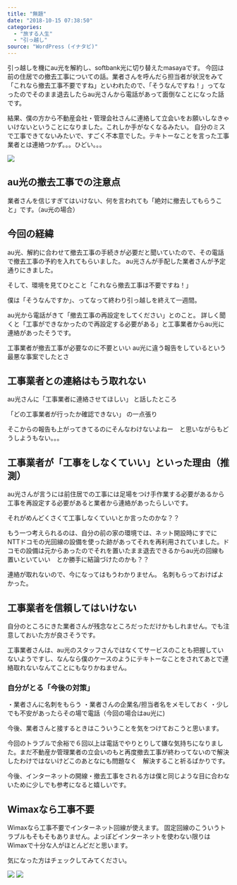 ```yaml
---
title: "無題"
date: "2018-10-15 07:38:50"
categories:
  - "旅する人生"
  - "引っ越し"
source: "WordPress (イナタビ)"
---
```


引っ越しを機にau光を解約し、softbank光に切り替えたmasayaです。
今回は前の住居での撤去工事についての話。業者さんを呼んだら担当者が状況をみて「これなら撤去工事不要ですね」といわれたので、「そうなんですね！」ってなったのでそのまま退去したらau光さんから電話があって面倒なことになった話です。

結果、僕の方から不動産会社・管理会社さんに連絡して立会いをお願いしなきゃいけないということになりました。これしか手がなくなるみたい。
自分のミスで工事できてないみたいで、すごく不本意でした。テキトーなことを言った工事業者とは連絡つかず。。。ひどい。。。

![](https://masayamuko.com/wp/wp-content/uploads/2018/10/guilherme-cunha-222337-unsplash-1024x683.jpg)

## au光の撤去工事での注意点

業者さんを信じすぎてはいけない、何を言われても「絶対に撤去してもらうこと」です。（au光の場合）

## 今回の経緯

au光、解約に合わせて撤去工事の手続きが必要だと聞いていたので、その電話で撤去工事の予約を入れてもらいました。
au光さんが手配した業者さんが予定通りにきました。

そして、環境を見てひとこと「これなら撤去工事は不要ですね！」

僕は「そうなんですか」、ってなって終わり引っ越しを終えて一週間。

au光から電話がきて「撤去工事の再設定をしてください」とのこと。
詳しく聞くと「工事ができなかったので再設定する必要がある」と工事業者からau光に連絡があったそうです。

工事業者が撤去工事が必要なのに不要といい
au光に違う報告をしているという最悪な事案でしたとさ

## 工事業者との連絡はもう取れない

au光さんに「工事業者に連絡させてほしい」
と話したところ

「どの工事業者が行ったか確認できない」
の一点張り

そこからの報告も上がってきてるのにそんなわけないよねー　と思いながらもどうしようもない。。。

## 工事業者が「工事をしなくていい」といった理由（推測）

au光さんが言うには前住居での工事には足場をつけ手作業する必要があるから工事を再設定する必要があると業者から連絡があったらしいです。

それがめんどくさくて工事しなくていいとか言ったのかな？？

もう一つ考えられるのは、自分の前の家の環境では、ネット開設時にすでにNTTドコモの光回線の設備を使った跡があってそれを再利用されていました。ドコモの設備は元からあったのでそれを置いたまま退去できるからau光の回線も置いといていい　とか勝手に結論づけたのかも？？

連絡が取れないので、今になってはもうわかりません。
名刺もらっておけばよかった。

## 工事業者を信頼してはいけない

自分のところにきた業者さんが残念なところだっただけかもしれません。でも注意しておいた方が良さそうです。

工事業者さんは、au光のスタッフさんではなくてサービスのことも把握していないようですし、なんなら僕のケースのようにテキトーなことをされてあとで連絡取れないなんてことにもなりかねません。

### 自分がとる「今後の対策」

・業者さんに名刺をもらう
・業者さんの企業名/担当者名をメモしておく
・少しでも不安があったらその場で電話（今回の場合はau光に)

今後、業者さんと接するときはこういうことを気をつけておこうと思います。

今回のトラブルで余裕で６回以上は電話でやりとりして嫌な気持ちになりました。まだ不動産か管理業者の立会いのもと再度撤去工事が終わってないので解決したわけではないけどこのあとなにも問題なく　解決すること祈るばかりです。

今後、インターネットの開線・撤去工事をされる方は僕と同じような目に合わないために少しでも参考になると嬉しいです。

## Wimaxなら工事不要

Wimaxなら工事不要でインターネット回線が使えます。
固定回線のこういうトラブルもそもそもありません。よっぽどインターネットを使わない限りはWimaxで十分な人がほとんどだと思います。

気になった方はチェックしてみてください。

[
![](https://www24.a8.net/svt/bgt?aid=160603242293&wid=001&eno=01&mid=s00000000040003018000&mc=1)](https://px.a8.net/svt/ejp?a8mat=2NMA96+4UG10Y+B4+HYV1D)
![](https://www11.a8.net/0.gif?a8mat=2NMA96+4UG10Y+B4+HYV1D)